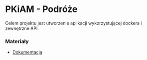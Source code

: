 # PKiAM - Podróże
Celem projektu jest utworzenie aplikacji wykorzystującej dockera i zewnętrzne API.

### Materiały
- [Dokumentacja](https://tulodz-my.sharepoint.com/:w:/g/personal/228836_edu_p_lodz_pl/EeFCsQHctg1ArJkxEBxCa1ABT-wt_SAa7Ptw85SzwHka5Q?e=yBTdfn
)
